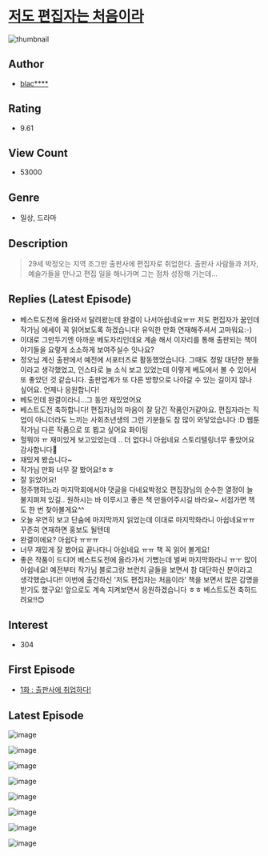 # [저도 편집자는 처음이라](https://comic.naver.com/bestChallenge/list?titleId=735118)
![thumbnail](https://image-comic.pstatic.net/user_contents_data/challenge_comic/2019/10/05/325046/thumbnail_202x164b246bf4b_486b_4263_9fbb_7c842f1ef8b6_00002662.JPEG)

## Author
- [blac****](https://comic.naver.com/artistTitle?id=325046)

## Rating
- 9.61

## View Count
- 53000

## Genre
- 일상, 드라마

## Description
> 29세 박정오는 지역 조그만 출판사에 편집자로 취업한다. 출판사 사람들과 저자, 예술가들을 만나고 편집 일을 해나가며 그는 점차 성장해 가는데...

## Replies (Latest Episode)
- 베스트도전에 올라와서 달려왔는데 완결이 나서아쉽네요ㅠㅠ 저도 편집자가 꿈인데 작가님 에세이 꼭 읽어보도록 하겠습니다! 유익한 만화 연재해주셔서 고마워요:-)
- 이대로 그만두기엔 아까운 베도자리인데요 계솓 해서 이자리를 통해 출판되는 책이야기들을 요렇게 소소하게 보여주실수 잇나요?
- 정오님 계신 출판에서 예전에 서포터즈로 활동했었습니다. 그때도 정말 대단한 분들이라고 생각했었고, 인스타로 늘 소식 보고 있었는데 이렇게 베도에서 볼 수 있어서 또 좋았던 것 같습니다. 출판업계가 또 다른 방향으로 나아갈 수 있는 길이지 않나 싶어요. 언제나 응원합니다!
- 베도인데 완결이라니...그 동안 재밌었어요
- 베스트도전 축하합니다! 편집자님의 마음이 잘 담긴 작품인거같아요. 편집자라는 직업이 아니더라도 느끼는 사회초년생의 그런 기분들도 참 많이 와닿았습니다 :D 웹툰작가님 다른 작품으로 또 뵙고 싶어요 화이팅
- 헐뭐야 ㅠ 재미있게 보고있었는데 .. 더 없다니 아쉽네요 스토리텔링너무 좋았어요 감사합니다💙
- 재밌게 봤습니다~
- 작가님 만화 너무 잘 봤어요!ㅎㅎ
- 잘 읽었어요!
- 정주행하느라 마지막회에서야 댓글을 다네요박정오 편집장님의 순수한 열정이 늘 불지펴져 있길.. 원하시는 바 이루시고 좋은 책 만들어주시길 바라요~ 서점가면 책도 한 번 찾아볼게요^^
- 오늘 우연히 보고 단숨에 마지막까지 읽었는데 이대로 마지막화라니 아쉽네요ㅠㅠ 꾸준히 연재하면 홍보도 될텐데
- 완결이에요? 아쉽다 ㅠㅠㅠ
- 너무 재밌게 잘 봤어요 끝나다니 아쉽네요 ㅠㅠ 책 꼭 읽어 볼게요!
- 좋은 작품이 드디어 베스트도전에 올라가서 기뻤는데 벌써 마지막화라니 ㅠㅜ 많이 아쉽네요! 예전부터 작가님 블로그랑 브런치 글들을 보면서 참 대단하신 분이라고 생각했습니다!! 이번에 출간하신 '저도 편집자는 처음이라' 책을 보면서 많은 감명을 받기도 했구요! 앞으로도 계속 지켜보면서 응원하겠습니다 ㅎㅎ 베스트도전 축하드려요!!😊

## Interest
- 304

## First Episode
- [1화 : 출판사에 취업하다!](https://comic.naver.com/bestChallenge/detail?titleId=735118&no=1)

## Latest Episode
![image](https://image-comic.pstatic.net/user_contents_data/challenge_comic/2019/11/30/325046/upload_3919366656684734777.jpeg)

![image](https://image-comic.pstatic.net/user_contents_data/challenge_comic/2019/11/30/325046/upload_7075216807253194086.jpeg)

![image](https://image-comic.pstatic.net/user_contents_data/challenge_comic/2019/11/30/325046/upload_3631416642307647073.jpeg)

![image](https://image-comic.pstatic.net/user_contents_data/challenge_comic/2019/11/30/325046/upload_7004612978795819876.jpeg)

![image](https://image-comic.pstatic.net/user_contents_data/challenge_comic/2019/11/30/325046/upload_3472666959600432996.jpeg)

![image](https://image-comic.pstatic.net/user_contents_data/challenge_comic/2019/11/30/325046/upload_3990531463739630436.jpeg)

![image](https://image-comic.pstatic.net/user_contents_data/challenge_comic/2019/11/30/325046/upload_3486128495143380535.jpeg)

![image](https://image-comic.pstatic.net/user_contents_data/challenge_comic/2019/11/30/325046/upload_7089572250044938547.jpeg)
